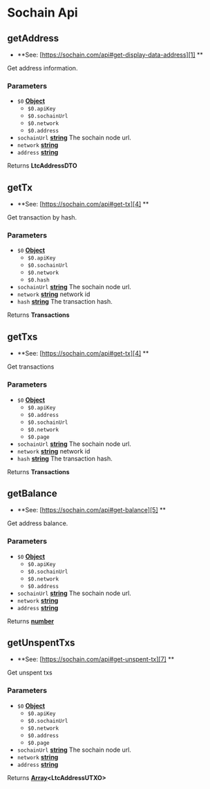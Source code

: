 # Sochain Api

<!-- Generated by documentation.js. Update this documentation by updating the source code. -->

## getAddress

-   **See: [https://sochain.com/api#get-display-data-address][1]
    **

Get address information.

### Parameters

-   `$0` **[Object][2]** 
    -   `$0.apiKey`  
    -   `$0.sochainUrl`  
    -   `$0.network`  
    -   `$0.address`  
-   `sochainUrl` **[string][3]** The sochain node url.
-   `network` **[string][3]** 
-   `address` **[string][3]** 

Returns **LtcAddressDTO** 

## getTx

-   **See: [https://sochain.com/api#get-tx][4]
    **

Get transaction by hash.

### Parameters

-   `$0` **[Object][2]** 
    -   `$0.apiKey`  
    -   `$0.sochainUrl`  
    -   `$0.network`  
    -   `$0.hash`  
-   `sochainUrl` **[string][3]** The sochain node url.
-   `network` **[string][3]** network id
-   `hash` **[string][3]** The transaction hash.

Returns **Transactions** 

## getTxs

-   **See: [https://sochain.com/api#get-tx][4]
    **

Get transactions

### Parameters

-   `$0` **[Object][2]** 
    -   `$0.apiKey`  
    -   `$0.address`  
    -   `$0.sochainUrl`  
    -   `$0.network`  
    -   `$0.page`  
-   `sochainUrl` **[string][3]** The sochain node url.
-   `network` **[string][3]** network id
-   `hash` **[string][3]** The transaction hash.

Returns **Transactions** 

## getBalance

-   **See: [https://sochain.com/api#get-balance][5]
    **

Get address balance.

### Parameters

-   `$0` **[Object][2]** 
    -   `$0.apiKey`  
    -   `$0.sochainUrl`  
    -   `$0.network`  
    -   `$0.address`  
-   `sochainUrl` **[string][3]** The sochain node url.
-   `network` **[string][3]** 
-   `address` **[string][3]** 

Returns **[number][6]** 

## getUnspentTxs

-   **See: [https://sochain.com/api#get-unspent-tx][7]
    **

Get unspent txs

### Parameters

-   `$0` **[Object][2]** 
    -   `$0.apiKey`  
    -   `$0.sochainUrl`  
    -   `$0.network`  
    -   `$0.address`  
    -   `$0.page`  
-   `sochainUrl` **[string][3]** The sochain node url.
-   `network` **[string][3]** 
-   `address` **[string][3]** 

Returns **[Array][8]&lt;LtcAddressUTXO>** 

[1]: https://sochain.com/api#get-display-data-address

[2]: https://developer.mozilla.org/docs/Web/JavaScript/Reference/Global_Objects/Object

[3]: https://developer.mozilla.org/docs/Web/JavaScript/Reference/Global_Objects/String

[4]: https://sochain.com/api#get-tx

[5]: https://sochain.com/api#get-balance

[6]: https://developer.mozilla.org/docs/Web/JavaScript/Reference/Global_Objects/Number

[7]: https://sochain.com/api#get-unspent-tx

[8]: https://developer.mozilla.org/docs/Web/JavaScript/Reference/Global_Objects/Array
